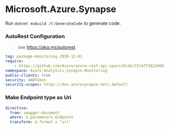 # Microsoft.Azure.Synapse

Run `dotnet msbuild /t:GenerateCode` to generate code.

### AutoRest Configuration
> see https://aka.ms/autorest

``` yaml
tag: package-monitoring-2020-12-01
require:
    - https://github.com/Azure/azure-rest-api-specs/blob/37c4ff1612668f5acec62dea729ca3a66b591d7f/specification/synapse/data-plane/readme.md
namespace: Azure.Analytics.Synapse.Monitoring
public-clients: true
security: AADToken
security-scopes: https://dev.azuresynapse.net/.default
```

### Make Endpoint type as Uri

``` yaml
directive:
  from: swagger-document
  where: $.parameters.Endpoint
  transform: $.format = "url"
```
